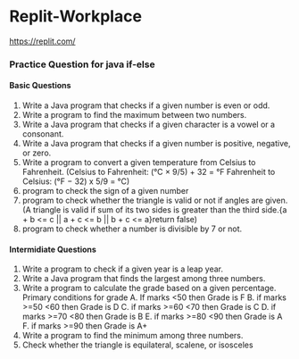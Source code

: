 # Replit-Workplace
https://replit.com/

### Practice Question for java if-else

#### Basic Questions
1. Write a Java program that checks if a given number is even or odd.
2. Write a program to find the maximum between two numbers.
3. Write a Java program that checks if a given character is a vowel or a consonant.
4. Write a Java program that checks if a given number is positive, negative, or zero.
5. Write a program to convert a given temperature from Celsius to Fahrenheit.
   (Celsius to Fahrenheit: (°C × 9/5) + 32 = °F
    Fahrenheit to Celsius: (°F − 32) x 5/9 = °C)
6. program to check the sign of a given number
7. program to check whether the triangle is valid or not if angles are given.
   (A triangle is valid if sum of its two sides is greater than the third side.{a + b <= c || a + c <= b || b + c <= a}return false)
9. program to check whether a number is divisible by 7 or not.

#### Intermidiate Questions
1. Write a program to check if a given year is a leap year.
2. Write a Java program that finds the largest among three numbers.
3. Write a program to calculate the grade based on a given percentage.
   Primary conditions for grade
   A. If marks <50 then Grade is F
   B. if marks >=50 <60 then Grade is D
   C. if marks >=60 <70 then Grade is C
   D. if marks >=70 <80 then Grade is B
   E. if marks >=80 <90 then Grade is A
   F. if marks >=90 then Grade is A+
4. Write a program to find the minimum among three numbers.
5. Check whether the triangle is equilateral, scalene, or isosceles


